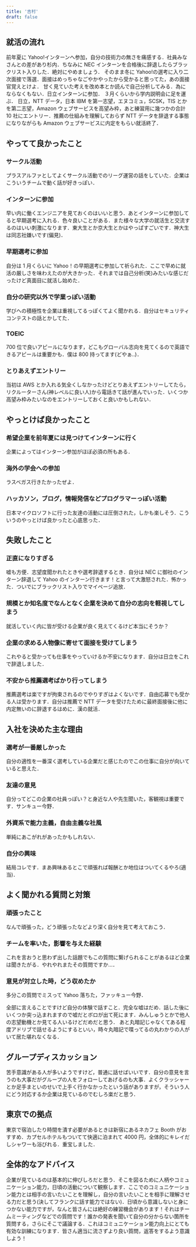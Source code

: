 ```yaml
---
title: '吉村'
draft: false
---
```


## 就活の流れ

前年夏に Yahoo!インターンへ参加，自分の技術力の無さを痛感する．社員みなさんとの差があり杉内．ちなみに NEC インターンを合格後に辞退したらブラックリスト入りした．絶対にやめましょう．
そのまま冬に Yahoo!の選考に入り二次面接で落選．面接はめっちゃなごやかやったから受かると思ってた，あの面接官覚えとけよ．
甘く見ていた考えを改め本とか読んで自己分析してみる．為にならなくもない．日立インターンに参加．
３月くらいから学内説明会に足を運ぶ．
日立，NTT データ，日本 IBM を第一志望，エヌコミュ，SCSK，TIS とかを第二志望，Amazon ウェブサービスを高望み枠，あと練習用に幾つかの合計 10 社にエントリー．推薦の仕組みを理解しておらず NTT データを辞退する事態になりながらも Amazon ウェブサービスに内定をもらい就活終了．

## やってて良かったこと

### サークル活動

プラスアルファとしてよくサークル活動でのリーグ運営の話をしていた．企業はこういうチームで動く話が好きっぽい．

### インターンに参加

早い内に働くエンジニアを見ておくのはいいと思う．あとインターンに参加してると早期選考に入れる．色々良いことがある．また様々な大学の就活生と交流するのはいい刺激になります．東大生とか京大生とかはやっぱすごいです．神大生は同志社嫌いです(偏見)．

### 早期選考に参加

自分は 1 月くらいに Yahoo！の早期選考に参加して祈られた．ここで早めに就活の厳しさを味わえたのが大きかった．それまでは自己分析(笑)みたいな感じだったけど真面目に就活し始めた．

### 自分の研究以外で学業っぽい活動

学びへの積極性を企業は重視してるっぽくてよく聞かれる．自分はセキュリティコンテストの話とかしてた．

### TOEIC

700 位で良いアピールになります，どこもグローバル志向を見てくるので英語できるアピールは重要かも．僕は 800 持ってます(どやぁ‥)．

### とりあえずエントリー

当初は AWS とか入れる気全くしなかったけどとりあえずエントリーしてたら，リクルーターさん(神レベルに良い人)から電話きて話が進んでいった．いくつか高望み枠みたいなのをエントリーしておくと良いかもしれない．

## やっとけば良かったこと

### 希望企業を前年夏には見つけてインターンに行く

企業によってはインターン参加がほぼ必須の所もある．

### 海外の学会への参加

ラスベガス行きたかったぜよ．

### ハッカソン，ブログ，情報発信などプログラマーっぽい活動

日本マイクロソフトに行った友達の活動には圧倒された，しかも楽しそう．こういうのやっとけば良かったと心底思った．

## 失敗したこと

### 正直になりすぎる

嘘も方便．志望度聞かれたときや選考辞退するとき．自分は NEC に御社のインターン辞退して Yahoo のインターン行きます！と言って大激怒された．怖かった．ついでにブラックリスト入りでマイページ追放．

### 規模とか知名度でなんとなく企業を決めて自分の志向を軽視してしまう

就活していく内に皆が受ける企業が良く見えてくるけど本当にそうか？

### 企業の求める人物像に寄せて面接を受けてしまう

これやると受かっても仕事をやっていけるか不安になります．自分は日立をこれで辞退しました．

### 不安から推薦選考ばかり行ってしまう

推薦選考は楽ですが拘束されるのでやりすぎはよくないです．自由応募でも受かる人は受かります．自分は推薦で NTT データを受けたために最終面接後に他に内定無いのに辞退するはめに．漢の就活．

## 入社を決めた主な理由

### 選考が一番厳しかった

自分の適性を一番深く選考している企業だと感じたのでこの仕事に自分が向いていると思えた．

### 友達の意見

自分ってどこの企業の社員っぽい？と身近な人や先生聞いた，客観視は重要です．サンキュー今野．

### 外資系で能力主義，自由主義な社風

単純にあこがれがあったかもしれない．

### 自分の興味

結局コレです．まあ興味あるとこで頑張れば報酬とか地位はついてくるやろ(適当)．

## よく聞かれる質問と対策

### 頑張ったこと

なんで頑張った，どう頑張ったなどより深く自分を見て考えておこう．

### チームを率いた，影響を与えた経験

これを言おうと思わず出した話題でもこの質問に繋げられることがあるほど企業は聞きたがる．やれやれまたその質問ですか…．

### 意見が対立した時，どう収めたか

多分この質問でミスって Yahoo 落ちた，ファッキュー今野．

全部に言えることですけど自分の体験で話すこと．完全な嘘はだめ．話した後にいくつか突っ込まれますので嘘だとボロが出て死にます．みんしゅうとかで他人の志望動機とか見てる人いるけどだめだと思う．
あと丸暗記じゃなくてある程度アドリブで話せるようにするといい，時々丸暗記で喋ってるの丸わかりの人がいて居た堪れなくなる．

## グループディスカッション

苦手意識がある人が多いようですけど，普通に話せばいいです．自分の意見を言うのも大事だがグループの人をフォローしてあげるのも大事．よくクラッシャーとか足手まといのせいで上手く行かなかったという話がありますが，そういう人にどう対応するか企業は見ているのでむしろ楽だと思う．

## 東京での拠点

東京で宿泊したり時間を潰す必要があるときは新宿にあるネカフェ Booth がおすすめ．カプセルホテルもついてて快適に泊まれて 4000 円，全体的にキレイだしシャワーも浴びれる．重宝しました．

## 全体的なアドバイス

企業が見ているのは基本的に伸びしろだと思う．そこを図るために人柄やコミュニケーション能力，日頃の活動について観察します．ここでのコミュニケーション能力とは相手の言いたいことを理解し，自分の言いたいことを相手に理解させる力だと思う(決してフランクに話す能力ではない)．日頃から意識しないと身につかない能力ですが，なんと皆さんには絶好の練習機会があります！それはチームミーティングなどでの質問です！誰かの発表を聞いて自分の分からない箇所を質問する，さらにそこで議論する．これはコミュニケーション能力向上にとても有効な訓練になります．皆さん適当に流さずより良い質問，返答をするよう意識しよう！
